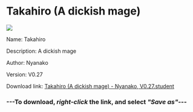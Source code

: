 # Takahiro (A dickish mage)

<img src = "https://raw.githubusercontent.com/Arbiter1223/Koukou-Gurashi-Custom-Students/master/Students/Files/Takahiro%20(A%20dickish%20mage).png">

Name: Takahiro

Description: A dickish mage

Author: Nyanako

Version: V0.27

Download link: <a href="https://raw.githubusercontent.com/Arbiter1223/Koukou-Gurashi-Custom-Students/master/Students/Files/Takahiro%20(A%20dickish%20mage)%20-%20Nyanako%2C%20V0.27.student">Takahiro (A dickish mage) - Nyanako, V0.27.student</a>

### ---**To download, _right-click_ the link, and select _"Save as"_**---

